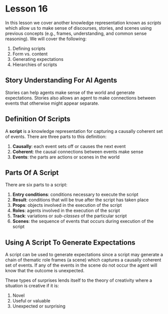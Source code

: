 # Lesson 16

In this lesson we cover another knowledge representation known as _scripts_ which allow us to make sense of discourses, stories, and scenes using previous concepts (e.g., frames, understanding, and common sense reasoning). We will cover the following:

1. Defining scripts
2. Form vs. content
3. Generating expectations
4. Hierarchies of scripts

## Story Understanding For AI Agents

Stories can help agents make sense of the world and generate expectations. Stories also allows an agent to make connections between events that otherwise might appear separate.

## Definition Of Scripts

A **script** is a knowledge representation for capturing a causally coherent set of events. There are three parts to this definition:

1. **Causally**: each event sets off or causes the next event
2. **Coherent**: the causal connections between events make sense
3. **Events**: the parts are actions or scenes in the world

## Parts Of A Script

There are six parts to a script:

1. **Entry conditions**: conditions necessary to execute the script
2. **Result**: conditions that will be true after the script has taken place
3. **Props**: objects involved in the execution of the script
4. **Roles**: agents involved in the execution of the script
5. **Track**: variations or _sub-classes_ of the particular script
6. **Scenes**: the sequence of events that occurs during execution of the script

## Using A Script To Generate Expectations

A script can be used to generate expectations since a script may generate a chain of thematic role frames (a scene) which captures a causally coherent set of events. If any of the events in the scene do not occur the agent will know that the outcome is unexpected.

These types of surprises lends itself to the theory of creativity where a situation is creative if it is:

1. Novel
2. Useful or valuable
3. Unexpected or surprising
